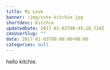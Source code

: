 ```yaml
---
title: My Love
banner: /img/cute-kitchie.jpg
shortdesc: Kitchie
updatedDate: 2017-01-03T08:45:28.724Z
cmsUserSlug: ""
date: 2017-01-03T00:00:00+08:00
categories: null
---
```


hello kitchie.